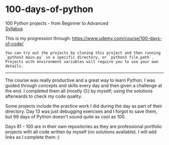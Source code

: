 # 100-days-of-python

100 Python projects - from Beginner to Advanced <br>
[Syllabus](Syllabus.pdf)

This is my progression through: https://www.udemy.com/course/100-days-of-code/

```
You can try out the projects by cloning this project and then running `python3 main.py` in a specific directory, or `python3 file_path`. Projects with environment variables will require you to use your own details.
```
------------
The course was really productive and a great way to learn Python. I was guided through concepts and skills every day and then given a challenge at the end. I completed them all (mostly 🙃) by myself; using the solutions afterwards to check my code quality.

Some projects include the practice work I did during the day as part of their directory. Day 13 was just debugging exercises and I forgot to save them, but 99 days of Python doesn't sound quite as cool as 100.

Days 81 - 100 are in their own repositories as they are professional portfolio projects with all code written by myself (no solutions available). I will add links as I complete them :)
